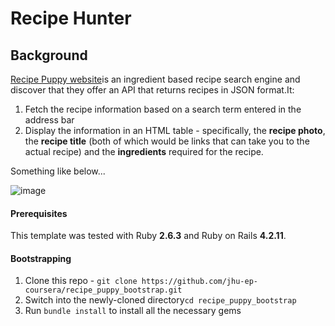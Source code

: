 # Recipe Hunter

## Background

[Recipe Puppy website](http://www.recipepuppy.com/)is an ingredient based recipe search engine and discover that they offer an API that returns recipes in JSON format.It:

1. Fetch the recipe information based on a search term entered in the address bar
2. Display the information in an HTML table - specifically, the **recipe photo**, the **recipe title** (both of which would be links that can take you to the actual recipe) and the **ingredients** required for the recipe.

Something like below...

![image](https://user-images.githubusercontent.com/869312/74001510-e90b0b00-4939-11ea-9f2b-a5a12b5e22dc.png)

#### Prerequisites

This template was tested with Ruby **2.6.3** and Ruby on Rails **4.2.11**.

#### Bootstrapping

1. Clone this repo - `git clone https://github.com/jhu-ep-coursera/recipe_puppy_bootstrap.git`
2. Switch into the newly-cloned directory`cd recipe_puppy_bootstrap`
3. Run `bundle install` to install all the necessary gems


